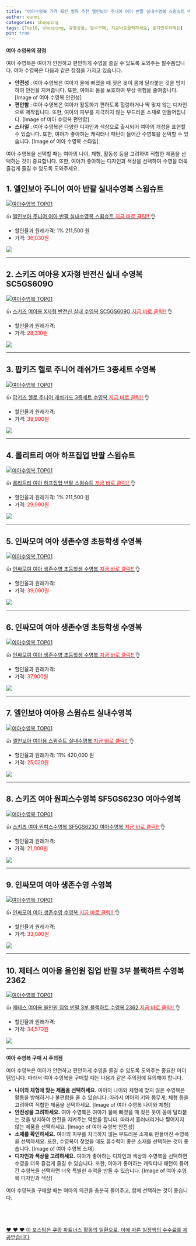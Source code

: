 ```yaml
---
title: "여아수영복 가격 확인 필독 추천 엘인보아 주니어 여아 반팔 실내수영복 스윔슈트 비교 장점 구매가이드"
author: eunmi.
categories: shopping
tags: [Top10, shopping, 유행상품, 필수구매, 지금바로클릭하세요, 놓치면후회해요]
pin: true
---
```

**여아 수영복의 장점**

여아 수영복은 여아가 안전하고 편안하게 수영을 즐길 수 있도록 도와주는 필수품입니다. 여아 수영복은 다음과 같은 장점을 가지고 있습니다.

* **안전성** : 여아 수영복은 여아가 물에 빠졌을 때 젖은 옷이 몸에 달라붙는 것을 방지하여 안전을 지켜줍니다. 또한, 여아의 몸을 보호하여 부상 위험을 줄여줍니다.
[Image of 여아 수영복 안전성]
* **편안함** : 여아 수영복은 여아가 활동하기 편하도록 헐렁하거나 딱 맞지 않는 디자인으로 제작됩니다. 또한, 여아의 피부를 자극하지 않는 부드러운 소재로 만들어집니다.
[Image of 여아 수영복 편안함]
* **스타일** : 여아 수영복은 다양한 디자인과 색상으로 출시되어 여아의 개성을 표현할 수 있습니다. 또한, 여아가 좋아하는 캐릭터나 패턴이 들어간 수영복을 선택할 수 있습니다.
[Image of 여아 수영복 스타일]

여아 수영복을 선택할 때는 여아의 나이, 체형, 활동성 등을 고려하여 적합한 제품을 선택하는 것이 중요합니다. 또한, 여아가 좋아하는 디자인과 색상을 선택하여 수영을 더욱 즐겁게 즐길 수 있도록 도와주세요.

   

## 1. 엘인보아 주니어 여아 반팔 실내수영복 스윔슈트

[![여아수영복 TOP01](https://thumbnail7.coupangcdn.com/thumbnails/remote/230x230ex/image/vendor_inventory/97f2/cd0d20a24b80bf8aa8a3ea80916f4d350db89a7638c6852126665b7b0858.jpg)](https://link.coupang.com/re/AFFSDP?lptag=AF3617701&subid=GithubCoopas&pageKey=5048309832&traceid=V0-153&itemId=6805803343&vendorItemId=72027521600)


👍 [엘인보아 주니어 여아 반팔 실내수영복 스윔슈트 <font color=red> 지금 바로 클릭!! </font> ](https://link.coupang.com/re/AFFSDP?lptag=AF3617701&subid=GithubCoopas&pageKey=5048309832&traceid=V0-153&itemId=6805803343&vendorItemId=72027521600) 👌 


- 할인율과 원래가격: 1%  211,500   원
- 가격: <span style='color:red'>36,030원</span>

[![](/discount_price.png)](https://link.coupang.com/re/AFFSDP?lptag=AF3617701&subid=GithubCoopas&pageKey=5048309832&traceid=V0-153&itemId=6805803343&vendorItemId=72027521600)

---


   

## 2. 스키즈 여아용 X자형 반전신 실내 수영복 SC5GS609O

[![여아수영복 TOP01](https://thumbnail10.coupangcdn.com/thumbnails/remote/230x230ex/image/retail/images/2020/04/14/13/3/f3aa478e-0c1d-4a12-b042-c5b1eff1a995.jpg)](https://link.coupang.com/re/AFFSDP?lptag=AF3617701&subid=GithubCoopas&pageKey=1464240846&traceid=V0-153&itemId=2518373128&vendorItemId=70511303273)


👍 [스키즈 여아용 X자형 반전신 실내 수영복 SC5GS609O <font color=red> 지금 바로 클릭!! </font> ](https://link.coupang.com/re/AFFSDP?lptag=AF3617701&subid=GithubCoopas&pageKey=1464240846&traceid=V0-153&itemId=2518373128&vendorItemId=70511303273) 👌 


- 할인율과 원래가격: 
- 가격: <span style='color:red'>28,310원</span>

[![](/discount_price.png)](https://link.coupang.com/re/AFFSDP?lptag=AF3617701&subid=GithubCoopas&pageKey=1464240846&traceid=V0-153&itemId=2518373128&vendorItemId=70511303273)

---


   

## 3. 팝키즈 헬로 주니어 래쉬가드 3종세트 수영복

[![여아수영복 TOP01](https://thumbnail8.coupangcdn.com/thumbnails/remote/230x230ex/image/vendor_inventory/7ada/c3889399a4101ecaa359fad978db7dbd0bd15727ef9f173a9abf0b1b00df.png)](https://link.coupang.com/re/AFFSDP?lptag=AF3617701&subid=GithubCoopas&pageKey=7240179580&traceid=V0-153&itemId=18394192534&vendorItemId=85537185999)


👍 [팝키즈 헬로 주니어 래쉬가드 3종세트 수영복 <font color=red> 지금 바로 클릭!! </font> ](https://link.coupang.com/re/AFFSDP?lptag=AF3617701&subid=GithubCoopas&pageKey=7240179580&traceid=V0-153&itemId=18394192534&vendorItemId=85537185999) 👌 


- 할인율과 원래가격: 
- 가격: <span style='color:red'>39,900원</span>

[![](/discount_price.png)](https://link.coupang.com/re/AFFSDP?lptag=AF3617701&subid=GithubCoopas&pageKey=7240179580&traceid=V0-153&itemId=18394192534&vendorItemId=85537185999)

---


   

## 4. 롤리트리 여아 하프집업 반팔 스윔슈트

[![여아수영복 TOP01](https://thumbnail9.coupangcdn.com/thumbnails/remote/230x230ex/image/retail/images/4406262018287607-626259e9-5857-4e40-901b-c3b9e0709cb2.jpg)](https://link.coupang.com/re/AFFSDP?lptag=AF3617701&subid=GithubCoopas&pageKey=7118446200&traceid=V0-153&itemId=17816747561&vendorItemId=84980684254)


👍 [롤리트리 여아 하프집업 반팔 스윔슈트 <font color=red> 지금 바로 클릭!! </font> ](https://link.coupang.com/re/AFFSDP?lptag=AF3617701&subid=GithubCoopas&pageKey=7118446200&traceid=V0-153&itemId=17816747561&vendorItemId=84980684254) 👌 


- 할인율과 원래가격: 1%  211,500   원
- 가격: <span style='color:red'>29,900원</span>

[![](/discount_price.png)](https://link.coupang.com/re/AFFSDP?lptag=AF3617701&subid=GithubCoopas&pageKey=7118446200&traceid=V0-153&itemId=17816747561&vendorItemId=84980684254)

---


   

## 5. 인싸모여 여아 생존수영 초등학생 수영복

[![여아수영복 TOP01](https://thumbnail8.coupangcdn.com/thumbnails/remote/230x230ex/image/vendor_inventory/0d78/9c658a1ea31816d36cba77c36907296f768aa157614adc25839444b02836.jpg)](https://link.coupang.com/re/AFFSDP?lptag=AF3617701&subid=GithubCoopas&pageKey=7374026607&traceid=V0-153&itemId=19028779977&vendorItemId=86221158963)


👍 [인싸모여 여아 생존수영 초등학생 수영복 <font color=red> 지금 바로 클릭!! </font> ](https://link.coupang.com/re/AFFSDP?lptag=AF3617701&subid=GithubCoopas&pageKey=7374026607&traceid=V0-153&itemId=19028779977&vendorItemId=86221158963) 👌 


- 할인율과 원래가격: 
- 가격: <span style='color:red'>39,000원</span>

[![](/discount_price.png)](https://link.coupang.com/re/AFFSDP?lptag=AF3617701&subid=GithubCoopas&pageKey=7374026607&traceid=V0-153&itemId=19028779977&vendorItemId=86221158963)

---


   

## 6. 인싸모여 여아 생존수영 초등학생 수영복

[![여아수영복 TOP01](https://thumbnail10.coupangcdn.com/thumbnails/remote/230x230ex/image/vendor_inventory/9bea/94b8a876eeca487c9b4ffeb4d9b9f27f800d8b5c880687ee60285eb27de0.jpg)](https://link.coupang.com/re/AFFSDP?lptag=AF3617701&subid=GithubCoopas&pageKey=7374026607&traceid=V0-153&itemId=19028779979&vendorItemId=86221159032)


👍 [인싸모여 여아 생존수영 초등학생 수영복 <font color=red> 지금 바로 클릭!! </font> ](https://link.coupang.com/re/AFFSDP?lptag=AF3617701&subid=GithubCoopas&pageKey=7374026607&traceid=V0-153&itemId=19028779979&vendorItemId=86221159032) 👌 


- 할인율과 원래가격: 
- 가격: <span style='color:red'>37,000원</span>

[![](/discount_price.png)](https://link.coupang.com/re/AFFSDP?lptag=AF3617701&subid=GithubCoopas&pageKey=7374026607&traceid=V0-153&itemId=19028779979&vendorItemId=86221159032)

---


   

## 7. 엘인보아 여아용 스윔슈트 실내수영복

[![여아수영복 TOP01](https://thumbnail10.coupangcdn.com/thumbnails/remote/230x230ex/image/retail/images/2020/02/24/20/5/b7d5ce9c-1192-4d88-8335-fe346140797e.jpg)](https://link.coupang.com/re/AFFSDP?lptag=AF3617701&subid=GithubCoopas&pageKey=1316860147&traceid=V0-153&itemId=2336112753&vendorItemId=70332746013)


👍 [엘인보아 여아용 스윔슈트 실내수영복 <font color=red> 지금 바로 클릭!! </font> ](https://link.coupang.com/re/AFFSDP?lptag=AF3617701&subid=GithubCoopas&pageKey=1316860147&traceid=V0-153&itemId=2336112753&vendorItemId=70332746013) 👌 


- 할인율과 원래가격: 11%  420,000   원
- 가격: <span style='color:red'>25,020원</span>

[![](/discount_price.png)](https://link.coupang.com/re/AFFSDP?lptag=AF3617701&subid=GithubCoopas&pageKey=1316860147&traceid=V0-153&itemId=2336112753&vendorItemId=70332746013)

---


   

## 8. 스키즈 여아 원피스수영복 SF5GS623O 여아수영복

[![여아수영복 TOP01](https://thumbnail9.coupangcdn.com/thumbnails/remote/230x230ex/image/vendor_inventory/70e2/71abdaa92aa6d0cb5ba92c000990c711e054d55263050a664428a01c7f39.jpg)](https://link.coupang.com/re/AFFSDP?lptag=AF3617701&subid=GithubCoopas&pageKey=1235528514&traceid=V0-153&itemId=2230058648&vendorItemId=86077649960)


👍 [스키즈 여아 원피스수영복 SF5GS623O 여아수영복 <font color=red> 지금 바로 클릭!! </font> ](https://link.coupang.com/re/AFFSDP?lptag=AF3617701&subid=GithubCoopas&pageKey=1235528514&traceid=V0-153&itemId=2230058648&vendorItemId=86077649960) 👌 


- 할인율과 원래가격: 
- 가격: <span style='color:red'>21,000원</span>

[![](/discount_price.png)](https://link.coupang.com/re/AFFSDP?lptag=AF3617701&subid=GithubCoopas&pageKey=1235528514&traceid=V0-153&itemId=2230058648&vendorItemId=86077649960)

---


   

## 9. 인싸모여 여아 생존수영 수영복

[![여아수영복 TOP01](https://thumbnail6.coupangcdn.com/thumbnails/remote/230x230ex/image/vendor_inventory/bafd/5a3b4bd54f272e3f906df9109c51843765de1c26f256603fc3094376535b.jpg)](https://link.coupang.com/re/AFFSDP?lptag=AF3617701&subid=GithubCoopas&pageKey=7333676010&traceid=V0-153&itemId=18833512152&vendorItemId=85963445412)


👍 [인싸모여 여아 생존수영 수영복 <font color=red> 지금 바로 클릭!! </font> ](https://link.coupang.com/re/AFFSDP?lptag=AF3617701&subid=GithubCoopas&pageKey=7333676010&traceid=V0-153&itemId=18833512152&vendorItemId=85963445412) 👌 


- 할인율과 원래가격: 
- 가격: <span style='color:red'>33,000원</span>

[![](/discount_price.png)](https://link.coupang.com/re/AFFSDP?lptag=AF3617701&subid=GithubCoopas&pageKey=7333676010&traceid=V0-153&itemId=18833512152&vendorItemId=85963445412)

---


   

## 10. 제테스 여아용 올인원 집업 반팔 3부 블랙하트 수영복 2362

[![여아수영복 TOP01](https://thumbnail8.coupangcdn.com/thumbnails/remote/230x230ex/image/rs_quotation_api/vig6zk6l/5a2b580f780a4ef3bc4df007033d1ecf.jpg)](https://link.coupang.com/re/AFFSDP?lptag=AF3617701&subid=GithubCoopas&pageKey=7263576492&traceid=V0-153&itemId=18507077935&vendorItemId=86837085169)


👍 [제테스 여아용 올인원 집업 반팔 3부 블랙하트 수영복 2362 <font color=red> 지금 바로 클릭!! </font> ](https://link.coupang.com/re/AFFSDP?lptag=AF3617701&subid=GithubCoopas&pageKey=7263576492&traceid=V0-153&itemId=18507077935&vendorItemId=86837085169) 👌 


- 할인율과 원래가격: 
- 가격: <span style='color:red'>34,570원</span>

[![](/discount_price.png)](https://link.coupang.com/re/AFFSDP?lptag=AF3617701&subid=GithubCoopas&pageKey=7263576492&traceid=V0-153&itemId=18507077935&vendorItemId=86837085169)

---
**여아 수영복 구매 시 주의점**

여아 수영복은 여아가 안전하고 편안하게 수영을 즐길 수 있도록 도와주는 중요한 아이템입니다. 따라서 여아 수영복을 구매할 때는 다음과 같은 주의점에 유의해야 합니다.

* **나이와 체형에 맞는 제품을 선택하세요.** 여아의 나이와 체형에 맞지 않은 수영복은 활동을 방해하거나 불편함을 줄 수 있습니다. 따라서 여아의 키와 몸무게, 체형 등을 고려하여 적합한 제품을 선택하세요.
[Image of 여아 수영복 나이와 체형]
* **안전성을 고려하세요.** 여아 수영복은 여아가 물에 빠졌을 때 젖은 옷이 몸에 달라붙는 것을 방지하여 안전을 지켜주는 역할을 합니다. 따라서 흘러내리거나 찢어지지 않는 제품을 선택하세요.
[Image of 여아 수영복 안전성]
* **소재를 확인하세요.** 여아의 피부를 자극하지 않는 부드러운 소재로 만들어진 수영복을 선택하세요. 또한, 수영복이 젖었을 때도 흡수력이 좋은 소재를 선택하는 것이 좋습니다.
[Image of 여아 수영복 소재]
* **디자인과 색상을 고려하세요.** 여아가 좋아하는 디자인과 색상의 수영복을 선택하면 수영을 더욱 즐겁게 즐길 수 있습니다. 또한, 여아가 좋아하는 캐릭터나 패턴이 들어간 수영복을 선택하면 더욱 특별한 추억을 만들 수 있습니다.
[Image of 여아 수영복 디자인과 색상]

여아 수영복을 구매할 때는 여아의 의견을 충분히 들어주고, 함께 선택하는 것이 좋습니다.<br><br><br><br><br> [ ❤ ❤ ❤ 이 포스팅은 쿠팡 파트너스 활동의 일환으로, 이에 따른 일정액의 수수료를 제공받습니다](https://link.coupang.com/a/bcEFyh)